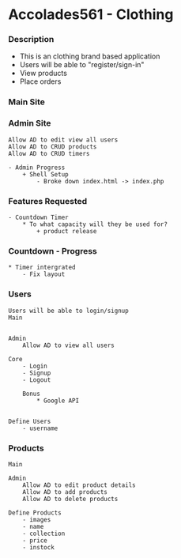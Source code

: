 # Accolades561 - Clothing 

### Description

+ This is an clothing brand based application 
+ Users will be able to "register/sign-in"
+ View products 
+ Place orders 


### Main Site 



### Admin Site 
    Allow AD to edit view all users 
    Allow AD to CRUD products 
    Allow AD to CRUD timers 

    - Admin Progress 
        + Shell Setup 
            - Broke down index.html -> index.php

### Features Requested 
    - Countdown Timer 
        * To what capacity will they be used for?
            + product release

### Countdown - Progress
    * Timer intergrated 
        - Fix layout 



### Users 
    Users will be able to login/signup 
    Main
        

    Admin
        Allow AD to view all users 

    Core
        - Login
        - Signup
        - Logout
        
        Bonus 
            * Google API 
       

    Define Users 
        - username

### Products 
    Main

    Admin 
        Allow AD to edit product details 
        Allow AD to add products 
        Allow AD to delete products 
        
    Define Products 
        - images 
        - name 
        - collection 
        - price 
        - instock 